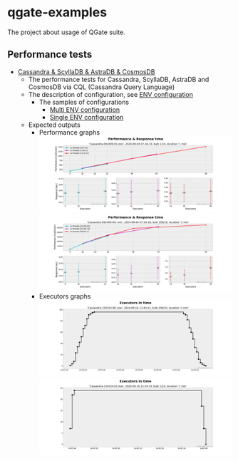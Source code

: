 # qgate-examples

The project about usage of QGate suite.

## Performance tests 
- [Cassandra & ScyllaDB & AstraDB & CosmosDB](perf_cql/perf_cql.py)
  - The performance tests for Cassandra, ScyllaDB, AstraDB and CosmosDB via
    CQL (Cassandra Query Language)
  - The description of configuration, see [ENV configuration](/docs/env_configuration.md)
    - The samples of configurations
      - [Multi ENV configuration](perf_cql/config/cass.env)
      - [Single ENV configuration](perf_cql/config/cass-W1-low.env)
  - Expected outputs
    - Performance graphs
      ![Read](docs/outputs/PRF-Cassandra-092409-R1-min-2024-09-04_07-36-33-bulk-1x10.png)
      ![Write](docs/outputs/PRF-Cassandra-092409-W1-min-2024-09-04_07-24-28-bulk-200x10.png)
    - Executors graphs
      ![W1](docs/outputs/EXE-Cassandra-154324-W1-low-2024-09-16_13-43-41-bulk-200x10-plan-32x3.png)
      ![R1](docs/outputs/EXE-Cassandra-154324-R1-low-2024-09-16_13-54-33-bulk-1x10-plan-8x3.png)